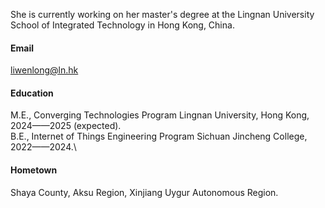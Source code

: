 
She is currently working on her master's degree at the Lingnan University School of Integrated Technology in Hong Kong, China.

#### Email
liwenlong@ln.hk

#### Education
M.E., Converging Technologies Program Lingnan University, Hong Kong, 2024——2025 (expected).\
B.E., Internet of Things Engineering Program Sichuan Jincheng College, 2022——2024.\
#### Hometown
Shaya County, Aksu Region, Xinjiang Uygur Autonomous Region.
